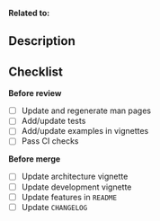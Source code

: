 <!--
Improve the heading of your PR by adding an emoji, e.g.:

- ✨ New feature
- 🐛 Bug fix
- 🚸 UX

To add emojis to all your commits, use [gitmoji](https://gitmoji.dev/).

1. Install with:

npm i -g gitmoji-cli

OR

brew install gitmoji

2. Install the gitmoji git hook

gitmoji -i
-->

**Related to:** <!-- Add links to related issues etc. here -->

## Description

<!-- Briefly describe what this PR does. Use dot points or a check list if needed -->

## Checklist

**Before review**

- [ ] Update and regenerate man pages
- [ ] Add/update tests
- [ ] Add/update examples in vignettes
- [ ] Pass CI checks

**Before merge**

- [ ] Update architecture vignette
- [ ] Update development vignette
- [ ] Update features in `README`
- [ ] Update `CHANGELOG`
